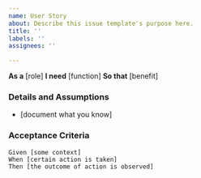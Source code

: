 ```yaml
---
name: User Story
about: Describe this issue template's purpose here.
title: ''
labels: ''
assignees: ''

---
```


**As a** [role]
**I need** [function]
**So that** [benefit]
   
### Details and Assumptions
* [document what you know]
   
### Acceptance Criteria
   
```gherkin
Given [some context]
When [certain action is taken]
Then [the outcome of action is observed]
```
